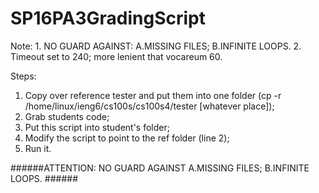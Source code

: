 # SP16PA3GradingScript
Note: 1. NO GUARD AGAINST:
          A.MISSING FILES; 
          B.INFINITE LOOPS.
      2. Timeout set to 240; more lenient that vocareum 60.

Steps: 
1. Copy over reference tester and put them into one folder 
    (cp -r /home/linux/ieng6/cs100s/cs100s4/tester [whatever place]); 
2. Grab students code; 
3. Put this script into student's folder; 
4. Modify the script to point to the ref folder (line 2); 
5. Run it. 

######ATTENTION: NO GUARD AGAINST A.MISSING FILES; B.INFINITE LOOPS. ######
